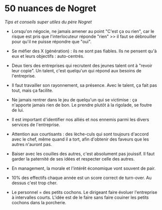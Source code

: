 

# 50 nuances de Nogret

_Tips et conseils super utiles du père Nogret_

- Lorsqu'on négocie, ne jamais amener au point "C'est ça ou rien", car le risque est pris que l'interlocuteur réponde "rien" >> il faut se débrouiller pour qu'il ne puisse répondre que "oui".

- Se méfier des X (génération) : ils ne sont pas fiables. Ils ne pensent qu'à eux et leurs objectifs : auto-centrés.

- Deux tiers des entreprises qui recrutent des jeunes talent ont à "revoir leur copie". Un talent, c'est quelqu'un qui répond aux besoins de l'entreprise. 

- Il faut travailler son rayonnement, sa présence. Avec le talent, ça fait pas tout, mais ça facilite.

- Ne jamais rentrer dans le jeu de quelqu'un qui se victimise : ça n'apporte jamais rien de bon. Le prendre plutôt à la rigolade, se foutre de lui.

- Il est important d'identifier nos alliés et nos ennemis parmi les divers services de l'entreprise.

- Attention aux courtisants : des lèche-culs qui sont toujours d'accord avec le chef, même quand il a tort, afin d'obtenir des faveurs que les autres n'auront pas.

- Baiser avec les couilles des autres, c'est absolument pas jouissif. Il faut garder la paternité de ses idées  et respecter celle des autres. 

- En management, la morale et l'intérêt économique vont souvent de pair.

- 10% des effectifs chaque année est un score correct de turn-over. Au dessus c'est trop cher.

- Le personnel = des petits cochons. Le dirigeant faire évoluer l'entreprise à intervalles courts. L'idée est de le faire sans faire couiner les petits cochons dans la porcherie.

